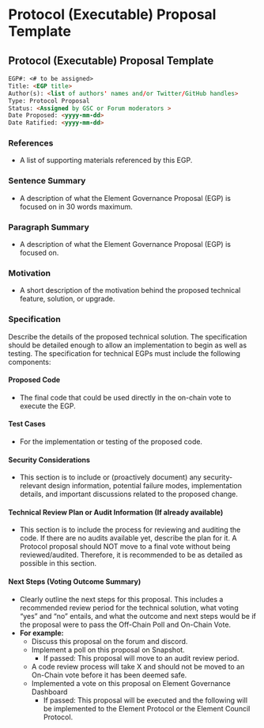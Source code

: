 # Protocol (Executable) Proposal Template

## Protocol (Executable) Proposal Template

```markdown
EGP#: <# to be assigned>
Title: <EGP title>
Author(s): <list of authors' names and/or Twitter/GitHub handles>
Type: Protocol Proposal
Status: <Assigned by GSC or Forum moderators >
Date Proposed: <yyyy-mm-dd>
Date Ratified: <yyyy-mm-dd>
```

### **References**

* A list of supporting materials referenced by this EGP.

### **Sentence Summary**

* A description of what the Element Governance Proposal (EGP) is focused on in 30 words maximum.

### **Paragraph Summary**

* A description of what the Element Governance Proposal (EGP) is focused on.

### **Motivation**

* A short description of the motivation behind the proposed technical feature, solution, or upgrade.

### **Specification**

Describe the details of the proposed technical solution. The specification should be detailed enough to allow an implementation to begin as well as testing. The specification for technical EGPs must include the following components:

#### **Proposed Code**

* The final code that could be used directly in the on-chain vote to execute the EGP.

#### **Test Cases**

* For the implementation or testing of the proposed code.

#### **Security Considerations**

* This section is to include or (proactively document) any security-relevant design information, potential failure modes, implementation details, and important discussions related to the proposed change.

#### Technical Review Plan or **Audit Information (If already available)**

* This section is to include the process for reviewing and auditing the code. If there are no audits available yet, describe the plan for it. A Protocol proposal should NOT move to a final vote without being reviewed/audited. Therefore, it is recommended to be as detailed as possible in this section.

#### Next Steps (Voting Outcome Summary)

* Clearly outline the next steps for this proposal. This includes a recommended review period for the technical solution, what voting “yes” and “no” entails, and what the outcome and next steps would be if the proposal were to pass the Off-Chain Poll and On-Chain Vote.
* **For example:**
  * Discuss this proposal on the forum and discord.
  * Implement a poll on this proposal on Snapshot.
    * If passed: This proposal will move to an audit review period.
  * A code review process will take X and should not be moved to an On-Chain vote before it has been deemed safe.
  * Implemented a vote on this proposal on Element Governance Dashboard
    * If passed: This proposal will be executed and the following will be implemented to the Element Protocol or the Element Council Protocol.

